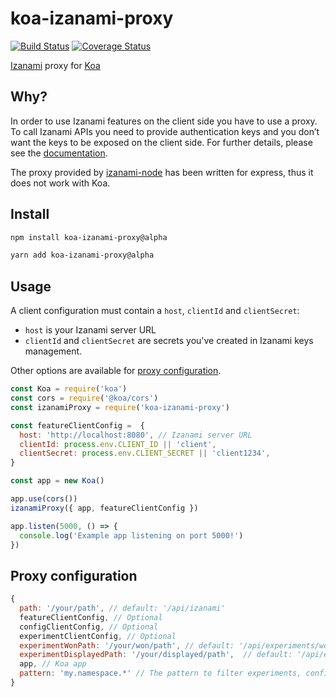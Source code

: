 # koa-izanami-proxy

[![Build Status](https://travis-ci.org/charlyx/koa-izanami-proxy.svg?branch=master)](https://travis-ci.org/charlyx/koa-izanami-proxy)
[![Coverage Status](https://coveralls.io/repos/github/charlyx/koa-izanami-proxy/badge.svg?branch=master)](https://coveralls.io/github/charlyx/koa-izanami-proxy?branch=master)

[Izanami](https://maif.github.io/izanami/) proxy for [Koa](https://koajs.com/)

## Why?

In order to use Izanami features on the client side you have to use a proxy. To call Izanami APIs you need to provide authentication keys and you don’t want the keys to be exposed on the client side. For further details, please see the [documentation](https://maif.github.io/izanami/manual/tutorials/spring.html#create-a-proxy).

The proxy provided by [izanami-node](https://github.com/MAIF/izanami/blob/8af5562f9b56d3082441e5fc052af1dccba26ecc/izanami-clients/node/readme.md) has been written for express, thus it does not work with Koa.

## Install

```sh
npm install koa-izanami-proxy@alpha
```

```sh
yarn add koa-izanami-proxy@alpha
```


## Usage

A client configuration must contain a `host`, `clientId` and `clientSecret`:

* `host` is your Izanami server URL
* `clientId` and `clientSecret` are secrets you've created in Izanami keys management.

Other options are available for [proxy configuration](#proxy-configuration).

```js
const Koa = require('koa')
const cors = require('@koa/cors')
const izanamiProxy = require('koa-izanami-proxy')

const featureClientConfig =  {
  host: 'http://localhost:8080', // Izanami server URL
  clientId: process.env.CLIENT_ID || 'client',
  clientSecret: process.env.CLIENT_SECRET || 'client1234',
}

const app = new Koa()

app.use(cors())
izanamiProxy({ app, featureClientConfig })

app.listen(5000, () => {
  console.log('Example app listening on port 5000!')
})
```

## Proxy configuration

```js
{
  path: '/your/path', // default: '/api/izanami'
  featureClientConfig, // Optional
  configClientConfig, // Optional
  experimentClientConfig, // Optional
  experimentWonPath: '/your/won/path', // default: '/api/experiments/won'
  experimentDisplayedPath: '/your/displayed/path',  // default: '/api/experiments/displayed'
  app, // Koa app 
  pattern: 'my.namespace.*' // The pattern to filter experiments, configs and features (default: '*')
}
```
